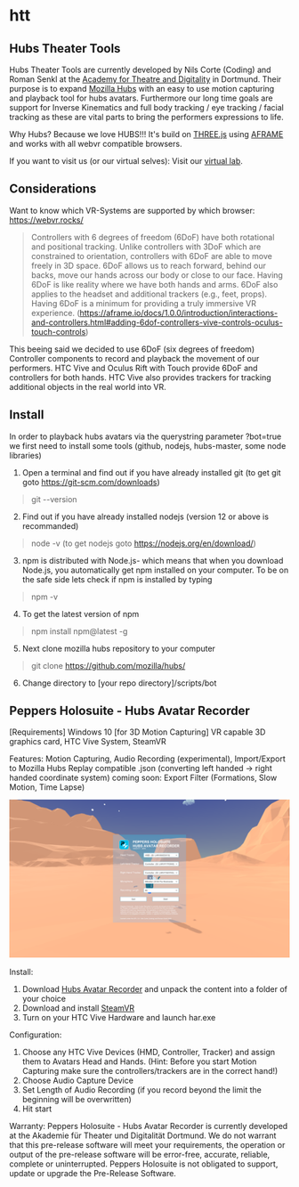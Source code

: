 # htt
## Hubs Theater Tools

Hubs Theater Tools are currently developed by Nils Corte (Coding) and Roman Senkl at the [Academy for Theatre and Digitality](https://theater.digital/) in Dortmund.
Their purpose is to expand [Mozilla Hubs](https://hubs.mozilla.com) with an easy to use motion capturing and playback tool for hubs avatars.
Furthermore our long time goals are support for Inverse Kinematics and full body tracking / eye tracking / facial tracking as these are vital parts to bring the performers expressions to life.

Why Hubs? Because we love HUBS!!! It's build on [THREE.js](https://threejs.org/) using [AFRAME](https://aframe.io) and works with all webvr compatible browsers.

If you want to visit us (or our virtual selves): Visit our [virtual lab](https://hubs.mozilla.com/3S5crQY).

## Considerations

Want to know which VR-Systems are supported by which browser: https://webvr.rocks/

> Controllers with 6 degrees of freedom (6DoF) have both rotational and positional tracking. Unlike controllers with 3DoF which are constrained to orientation, controllers with 6DoF are able to move freely in 3D space. 6DoF allows us to reach forward, behind our backs, move our hands across our body or close to our face. Having 6DoF is like reality where we have both hands and arms. 6DoF also applies to the headset and additional trackers (e.g., feet, props). Having 6DoF is a minimum for providing a truly immersive VR experience.
(https://aframe.io/docs/1.0.0/introduction/interactions-and-controllers.html#adding-6dof-controllers-vive-controls-oculus-touch-controls)

This beeing said we decided to use 6DoF (six degrees of freedom) Controller components to record and playback the movement of our performers.
HTC Vive and Oculus Rift with Touch provide 6DoF and controllers for both hands. 
HTC Vive also provides trackers for tracking additional objects in the real world into VR.

## Install

In order to playback hubs avatars via the querystring parameter ?bot=true we first need to install some tools (github, nodejs, hubs-master, some node libraries)

1. Open a terminal and find out if you have already installed git (to get git goto https://git-scm.com/downloads)
> git --version

2. Find out if you have already installed nodejs (version 12 or above is recommanded)
> node -v (to get nodejs goto https://nodejs.org/en/download/)

3. npm is distributed with Node.js- which means that when you download Node.js, you automatically get npm installed on your computer. To be on the safe side lets check if npm is installed by typing
> npm -v

4. To get the latest version of npm
> npm install npm@latest -g

5. Next clone mozilla hubs repository to your computer
> git clone https://github.com/mozilla/hubs/

6. Change directory to [your repo directory]/scripts/bot

## Peppers Holosuite - Hubs Avatar Recorder

[Requirements] Windows 10 [for 3D Motion Capturing] VR capable 3D graphics card, HTC Vive System, SteamVR

Features: Motion Capturing, Audio Recording (experimental), Import/Export to Mozilla Hubs Replay compatible .json (converting left handed -> right handed coordinate system)
coming soon: Export Filter (Formations, Slow Motion, Time Lapse)

![Preferences](/images/preferences.png)

Install: 
1. Download [Hubs Avatar Recorder](https://phsuite.de/downloads/har.zip) and unpack the content into a folder of your choice
2. Download and install [SteamVR](https://store.steampowered.com/app/250820/SteamVR/)
3. Turn on your HTC Vive Hardware and launch har.exe

Configuration:
1. Choose any HTC Vive Devices (HMD, Controller, Tracker) and assign them to Avatars Head and Hands. (Hint: Before you start Motion Capturing make sure the controllers/trackers are in the correct hand!)
2. Choose Audio Capture Device
3. Set Length of Audio Recording (if you record beyond the limit the beginning will be overwritten)
4. Hit start

Warranty:
Peppers Holosuite - Hubs Avatar Recorder is currently developed at the Akademie für Theater und Digitalität Dortmund. We do not warrant that this pre-release software will meet your requirements, the operation or output of the pre-release software will be error-free, accurate, reliable, complete or uninterrupted. Peppers Holosuite is not obligated to support, update or upgrade the Pre-Release Software.
